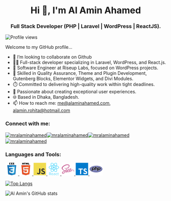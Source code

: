 <h1 align="center">Hi 👋, I'm Al Amin Ahamed</h1>
<h3 align="center">Full Stack Developer (PHP | Laravel | WordPress | ReactJS).</h3>

![Profile views](https://gpvc.arturio.dev/mralaminahamed) 

Welcome to my GitHub profile... 

- 👯 I’m looking to collaborate on Github 
- 👨‍💻 Full-stack developer specializing in Laravel, WordPress, and React.js.
- 🏢 Software Engineer at Riseup Labs, focused on WordPress projects.
- 💼 Skilled in Quality Assurance, Theme and Plugin Development, Gutenberg Blocks, Elementor Widgets, and Divi Modules.
- ⏱️ Committed to delivering high-quality work within tight deadlines.
- 🔧 Passionate about creating exceptional user experiences.
- 🌐 Based in Dhaka, Bangladesh.
- 📫 How to reach me: me@alaminahamed.com, alamin.rohita@hotmail.com


<h3 align="left">Connect with me:</h3>
<p align="left">
  
<a href="https://twitter.com/mralaminahamed" target="_blank"><img align="center" src="https://raw.githubusercontent.com/rahuldkjain/github-profile-readme-generator/master/src/images/icons/Social/twitter.svg" alt="mralaminahamed" height="30" width="40" /></a><a href="https://linkedin.com/in/mralaminahamed" target="_blank"><img align="center" src="https://raw.githubusercontent.com/rahuldkjain/github-profile-readme-generator/master/src/images/icons/Social/linked-in-alt.svg" alt="mralaminahamed" height="30" width="40" /></a><a href="https://fb.com/mralaminahamed" target="blank"><img align="center" src="https://raw.githubusercontent.com/rahuldkjain/github-profile-readme-generator/master/src/images/icons/Social/facebook.svg" alt="mralaminahamed" height="30" width="40" /></a><a href="https://g.dev/mralaminahamed" target="blank"><img align="center" src="https://raw.githubusercontent.com/rahuldkjain/github-profile-readme-generator/master/src/images/icons/Social/google.svg" alt="mralaminahamed" height="30" width="40" /></a>

  <!---
<a href="https://instagram.com/mralaminahamed" target="blank"><img align="center" src="https://raw.githubusercontent.com/rahuldkjain/github-profile-readme-generator/master/src/images/icons/Social/instagram.svg" alt="mralaminahamed" height="30" width="40" /></a>
-->
</p>  

<h3 align="left">Languages and Tools:</h3>
<p align="left"> 
<a href="https://www.w3schools.com/css/" target="_blank"> <img src="https://raw.githubusercontent.com/devicons/devicon/master/icons/css3/css3-original-wordmark.svg" alt="css3" width="40" height="40"/> </a> <a href="https://www.w3.org/html/" target="_blank"> <img src="https://raw.githubusercontent.com/devicons/devicon/master/icons/html5/html5-original-wordmark.svg" alt="html5" width="40" height="40"/> </a><a href="https://developer.mozilla.org/en-US/docs/Web/JavaScript" target="_blank"> <img src="https://raw.githubusercontent.com/devicons/devicon/master/icons/javascript/javascript-original.svg" alt="javascript" width="40" height="40"/> </a> <a href="https://reactjs.org/" target="_blank"> <img src="https://raw.githubusercontent.com/devicons/devicon/master/icons/react/react-original-wordmark.svg" alt="react" width="40" height="40"/> </a> <a href="https://sass-lang.com" target="_blank"> <img src="https://raw.githubusercontent.com/devicons/devicon/master/icons/sass/sass-original.svg" alt="sass" width="40" height="40"/> </a> <a href="https://www.typescriptlang.org/" target="_blank"> <img src="https://raw.githubusercontent.com/devicons/devicon/master/icons/typescript/typescript-original.svg" alt="typscript" width="40" height="40"/> </a> <a href="https://www.php.net/" target="_blank"> <img src="https://raw.githubusercontent.com/devicons/devicon/master/icons/php/php-original.svg" alt="php" width="40" height="40"/> </a>
  
<!-- <div style="display:block">
<a href="https://app.daily.dev/mralaminahamed">
  <img src="https://api.daily.dev/devcards/50ab0479b6f1474eb63e2852d65c72d7.png?r=bvo" width="400" alt="Al-Amin Ahamed's Dev Card"/>
</a>
</div> -->

[![Top Langs](https://github-readme-stats.vercel.app/api/top-langs/?username=mralaminahamed)](https://github.com/anuraghazra/github-readme-stats)

![Al Amin's GitHub stats](https://github-readme-stats.vercel.app/api?username=mralaminahamed&show_icons=true&count_private=true)  
